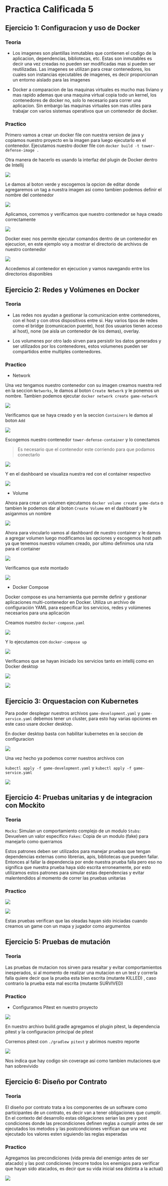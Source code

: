 # Practica Calificada 5
## Ejercicio 1: Configuracion y uso de Docker

### Teoria

- Los imagenes son plantillas inmutables que contienen el codigo de la aplicacion, dependencias, bibliotecas, etc. Estas son inmutables es decir una vez creadas no pueden ser modificadas mas si pueden ser reutilizadas. Las imagenes se utilizan para crear contenedores, los cuales son instancias ejecutables de imagenes, es decir proporcionan un entorno aislado para las imagenes

- Docker a comparacion de las maquinas virtuales es mucho mas liviano y mas rapido ademas que una maquina virtual copia todo un kernel, los contenedores de docker no, solo lo necesario para correr una aplicacion. Sin embargo las maquinas virtuales son mas utiles para trabajar con varios sistemas operativos que un contenedor de docker.

### Practico

Primero vamos a crear un docker file con nuestra version de java y copiamos nuestro proyecto en la imagen para luego ejecutarlo en el contenedor. Ejecutamos nuestro docker file con `docker build -t tower-defense-image .`

Otra manera de hacerlo es usando la interfaz del plugin de Docker dentro de Intellij

![](images/image.png)

Le damos al boton verde y escogemos la opcion de editar donde agregaremos un tag a nuestra imagen asi como tambien podemos definir el nombre del contenedor

![](images/image-1.png)

Aplicamos, corremos y verificamos que nuestro contenedor se haya creado correctamente

![](images/image-2.png)

Docker exec nos permite ejecutar comandos dentro de un contenedor en ejecucion, en este ejemplo voy a mostrar el directorio de archivos de nuestro contenedor

![](images/image-12.png)

Accedemos al contenedor en ejecucion y vamos navegando entre los directorios disponibles

## Ejercicio 2: Redes y Volúmenes en Docker

### Teoria

- Las redes nos ayudan a gestionar la comunicacion entre contenedores, con el host y con otros dispositivos entre si. Hay varios tipos de redes como el bridge (comunicacion puente), host (los usuarios tienen acceso al host), none (se aisla un contenedor de los demas), overlay.

- Los volumenes por otro lado sirven para persistir los datos generados y ser utilizados por los contenedores, estos volumenes pueden ser compartidos entre multiples contenedores.

### Practico

- Network

Una vez tengamos nuestro contenedor con su imagen creamos nuestra red en la seccion `Networks`, le damos al boton `Create Network` y le ponemos un nombre. Tambien podemos ejecutar `docker network create game-network`

![](images/image-4.png)

Verificamos que se haya creado y en la seccion `Containers` le damos al boton `Add`

![](images/image-5.png)

Escogemos nuestro contenedor `tower-defense-container` y lo conectamos

> Es necesario que el contenedor este corriendo para que podamos conectarlo

![](images/image-6.png)

Y en el dashboard se visualiza nuestra red con el container respectivo

![](images/image-7.png)

- Volume

Ahora para crear un volumen ejecutamos `docker volume create game-data` o tambien le podemos dar al boton `Create Volume` en el dashboard y le asiganmos un nombre

![](images/image-9.png)

Ahora para vincularlo vamos al dashboard de nuestro container y le damos a agregar volumen luego modificamos las opciones y escogemos host path ya que tenemos nuestro volumen creado, por ultimo definimos una ruta para el container

![](images/image-10.png)

Verificamos que este montado

![](images/image-11.png)

- Docker Compose

Docker compose es una herramienta que permite definir y gestionar aplicaciones multi-contenedor en Docker. Utiliza un archivo de configuración YAML para especificar los servicios, redes y volúmenes necesarios para una aplicación

Creamos nuestro `docker-compose.yaml`

![](images/image-13.png)

Y lo ejecutamos con `docker-compose up`

![](images/image-14.png)

Verificamos que se hayan iniciado los servicios tanto en intellij como en Docker desktop

![](images/image-15.png)

![](images/image-16.png)

## Ejercicio 3: Orquestacion con Kubernetes

Para poder desplegar nuestros archivos `game-development.yaml` y `game-service.yaml` debemos tener un cluster, para esto hay varias opciones en este caso usare docker desktop.

En docker desktop basta con habilitar kubernetes en la seccion de configuracion

![](images/image-17.png)

Una vez hecho ya podemos correr nuestros archivos con 

`kubectl apply -f game-development.yaml` y `kubectl apply -f game-service.yaml`

![](images/image-18.png)

## Ejercicio 4: Pruebas unitarias y de integracion con Mockito

### Teoria

`Mocks`: Simulan un comportamiento complejo de un modulo
`Stubs`: Devuelven un valor especifico
`Fakes`: Copia de un modulo (fake) para manejarlo como querramos

Estos patrones deben ser utilizados para manejar pruebas que tengan dependencias externas como librerias, apis, bibliotecas que pueden fallar. Entonces al fallar la dependencia por ende nuestra prueba falla pero eso no significa que nuestra prueba haya sido escrita erroneamente, por esto utilizamos estos patrones para simular estas dependencias y evitar malentendidos al momento de correr las pruebas unitarias

### Practico
![](images/image-24.png)

![](images/image-23.png)

Estas pruebas verifican que las oleadas hayan sido iniciadas cuando creamos un game con un mapa y jugador como argumentos

## Ejercicio 5: Pruebas de mutación

### Teoria

Las pruebas de mutacion nos sirven para resaltar y evitar comportamientos inesperados, si al momento de realizar una mutacion en un test y correrla falla quiere decir que la prueba esta bien escrita (mutante KILLED) , caso contrario la prueba esta mal escrita (mutante SURVIVED)


### Practico

- Configuramos Pitest en nuestro proyecto

![](images/image-19.png)

En nuestro archivo build.gradle agregamos el plugin pitest, la dependencia pitest y la configuracion principal de pitest

Corremos pitest con `./gradlew pitest` y abrimos nuestro reporte

![](images/image-21.png)

Nos indica que hay codigo sin coverage asi como tambien mutaciones que han sobrevivido

## Ejercicio 6: Diseño por Contrato

### Teoria

El diseño por contrato trata a los componentes de un software como participantes de un contrato, es decir van a tener obligaciones que cumplir. En el contexto del desarrollo estas obligaciones serian las pre y post condiciones donde las precondiciones definen reglas a cumplir antes de ser ejecutados los metodos y las postcondiciones verifican que una vez ejecutado los valores esten siguiendo las reglas esperadas

### Practico

Agregamos las precondiciones (vida previa del enemigo antes de ser atacado) y las post condiciones (recorre todos los enemigos para verificar que hayan sido atacados, es decir que su vida inicial sea distinta a la actual)

![](images/image-22.png)








